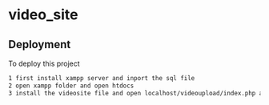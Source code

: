 # video_site

## Deployment

To deploy this project

```bash
1 first install xampp server and inport the sql file
2 open xampp folder and open htdocs 
3 install the videosite file and open localhost/videoupload/index.php and run this project
```

